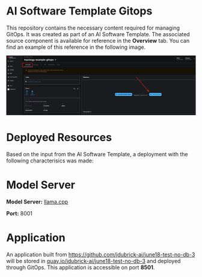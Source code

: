 # AI Software Template Gitops

This repository contains the necessary content required for managing GitOps. It was created as part of an AI Software Template. The associated source component is available for reference in the **Overview** tab. You can find an example of this reference in the following image.

![Overview Tab](./images/overview-dependency.png)

# Deployed Resources
Based on the input from the AI Software Template, a deployment with the following characterisics was made:

# Model Server
**Model Server:** [llama.cpp]( https://github.com/redhat-ai-dev/developer-images/tree/main/model-servers/llamacpp_python/0.3.8)

**Port:** 8001

# Application
An application built from https://github.com/jdubrick-ai/june18-test-no-db-3 will be stored in [quay.io/jdubrick-ai/june18-test-no-db-3](https://quay.io/jdubrick-ai/june18-test-no-db-3) and deployed through GitOps. This application is accessible on port **8501**.